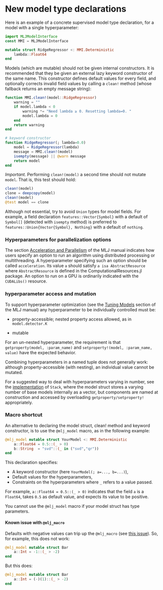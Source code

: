 # New model type declarations

Here is an example of a concrete supervised model type declaration,
for a model with a single hyperparameter:

```julia
import MLJModelInterface
const MMI = MLJModelInterface

mutable struct RidgeRegressor <: MMI.Deterministic
    lambda::Float64
end
```

Models (which are mutable) should not be given internal constructors.
It is recommended that they be given an external lazy keyword constructor
of the same name. This constructor defines default values for every field,
and optionally corrects invalid field values by calling a `clean!`
method (whose fallback returns an empty message string):

```julia
function MMI.clean!(model::RidgeRegressor)
    warning = ""
    if model.lambda < 0
        warning *= "Need lambda ≥ 0. Resetting lambda=0. "
        model.lambda = 0
    end
    return warning
end

# keyword constructor
function RidgeRegressor(; lambda=0.0)
    model = RidgeRegressor(lambda)
    message = MMI.clean!(model)
    isempty(message) || @warn message
    return model
end
```

*Important.* Performing `clean!(model)` a second time should not mutate `model`. That is,
this test should hold:

```julia
clean!(model)
clone = deepcopy(model)
clean!(model)
@test model == clone
```

Although not essential, try to avoid `Union` types for model
fields. For example, a field declaration `features::Vector{Symbol}`
with a default of `Symbol[]` (detected with `isempty` method) is
preferred to `features::Union{Vector{Symbol}, Nothing}` with a default
of `nothing`.

### Hyperparameters for parallelization options

The section [Acceleration and
Parallelism](https://alan-turing-institute.github.io/MLJ.jl/dev/acceleration_and_parallelism/)
of the MLJ manual indicates how users specify an option to run an algorithm using
distributed processing or multithreading. A hyperparameter specifying such an option
should be called `acceleration`. Its value `a` should satisfy `a isa AbstractResource`
where `AbstractResource` is defined in the ComputationalResources.jl package. An option to
run on a GPU is ordinarily indicated with the `CUDALibs()` resource.

### hyperparameter access and mutation

To support hyperparameter optimization (see the [Tuning
Models](https://alan-turing-institute.github.io/MLJ.jl/dev/tuning_models/) section of the
MLJ manual) any hyperparameter to be individually controlled must be:

- property-accessible; nested property access allowed, as in
  `model.detector.K`

- mutable

For an un-nested hyperparameter, the requirement is that
`getproperty(model, :param_name)` and `setproperty!(model,
:param_name, value)` have the expected behavior.

Combining hyperparameters in a named tuple does not generally
work: although property-accessible (with nesting), an
individual value cannot be mutated.

For a suggested way to deal with hyperparameters varying in number, see the
[implementation](https://github.com/JuliaAI/MLJBase.jl/blob/dev/src/composition/models/stacking.jl)
of `Stack`, where the model struct stores a varying number of base models internally as a
vector, but components are named at construction and accessed by overloading
`getproperty/setproperty!`  appropriately.

### Macro shortcut

An alternative to declaring the model struct, clean! method and
keyword constructor, is to use the `@mlj_model` macro, as in the
following example:

```julia
@mlj_model mutable struct YourModel <: MMI.Deterministic
    a::Float64 = 0.5::(_ > 0)
    b::String  = "svd"::(_ in ("svd","qr"))
end
```

This declaration specifies:

* A keyword constructor (here `YourModel(; a=..., b=...)`),
* Default values for the hyperparameters,
* Constraints on the hyperparameters where `_` refers to a value
  passed.

For example, `a::Float64 = 0.5::(_ > 0)` indicates that
the field `a` is a `Float64`, takes `0.5` as default value, and
expects its value to be positive.

You cannot use the `@mlj_model` macro if your model struct has type
parameters.

#### Known issue with `@mlj_macro`

Defaults with negative values can trip up the `@mlj_macro` (see [this
issue](https://github.com/JuliaAI/MLJBase.jl/issues/68)). So,
for example, this does not work:

```julia
@mlj_model mutable struct Bar
    a::Int = -1::(_ > -2)
end
```

But this does:

```julia
@mlj_model mutable struct Bar
    a::Int = (-)(1)::(_ > -2)
end
```
